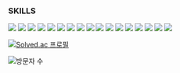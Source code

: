 ### SKILLS

<img src="https://img.shields.io/badge/C-65576B?style=for-the-badge&logo=c&logoColor=white"> <img src="https://img.shields.io/badge/C++-65576B?style=for-the-badge&logo=cplusplus&logoColor=white"> <img src="https://img.shields.io/badge/Linux-65576B?style=for-the-badge&logo=opensuse&logoColor=white">
<img src="https://img.shields.io/badge/Python-65B96B?style=for-the-badge&logo=python&logoColor=white"> <img src="https://img.shields.io/badge/R-65B96B?style=for-the-badge&logo=r&logoColor=white">
<img src="https://img.shields.io/badge/Anaconda-65B96B?style=for-the-badge&logo=anaconda&logoColor=white"> <img src="https://img.shields.io/badge/Jupyter-65B96B?style=for-the-badge&logo=jupyter&logoColor=white">
<img src="https://img.shields.io/badge/Pandas-65B96B?style=for-the-badge&logo=pandas&logoColor=white">
<img src="https://img.shields.io/badge/Tensorflow-65B96B?style=for-the-badge&logo=tensorflow&logoColor=white"> <img src="https://img.shields.io/badge/Pytorch-65B96B?style=for-the-badge&logo=pytorch&logoColor=white">
<img src="https://img.shields.io/badge/JavaScript-B9475C?style=for-the-badge&logo=javascript&logoColor=white"> <img src="https://img.shields.io/badge/CSS-B9475C?style=for-the-badge&logo=css3&logoColor=white"> <img src="https://img.shields.io/badge/HTML5-B9475C?style=for-the-badge&logo=html5&logoColor=white"> 
<img src="https://img.shields.io/badge/C%23-285A91?style=for-the-badge&logo=csharp&logoColor=white"> <img src="https://img.shields.io/badge/opencv-285A91?style=for-the-badge&logo=opencv&logoColor=white"> <img src="https://img.shields.io/badge/blender-285A91?style=for-the-badge&logo=blender&logoColor=white"> <img src="https://img.shields.io/badge/Verilog-285A91?style=for-the-badge&logo=xilinx&logoColor=white">

[![Solved.ac
프로필](http://mazassumnida.wtf/api/v2/generate_badge?boj=koo05131)](https://solved.ac/koo05131)

![방문자 수](https://img.shields.io/github/issues-raw/ing-eoking/ing-eoking)
